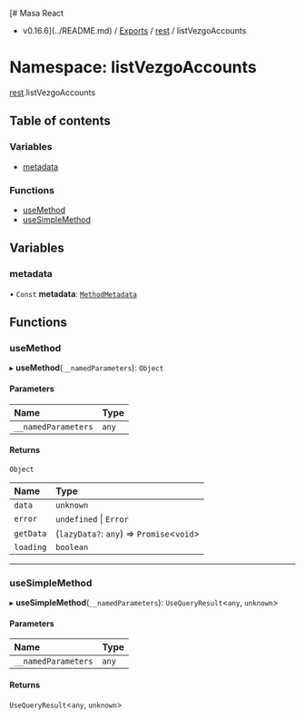 [# Masa React
 - v0.16.6](../README.md) / [Exports](../modules.md) / [rest](rest.md) / listVezgoAccounts

# Namespace: listVezgoAccounts

[rest](rest.md).listVezgoAccounts

## Table of contents

### Variables

- [metadata](rest.listVezgoAccounts.md#metadata)

### Functions

- [useMethod](rest.listVezgoAccounts.md#usemethod)
- [useSimpleMethod](rest.listVezgoAccounts.md#usesimplemethod)

## Variables

### metadata

• `Const` **metadata**: [`MethodMetadata`](../interfaces/rest.MethodMetadata.md)

## Functions

### useMethod

▸ **useMethod**(`__namedParameters`): `Object`

#### Parameters

| Name | Type |
| :------ | :------ |
| `__namedParameters` | `any` |

#### Returns

`Object`

| Name | Type |
| :------ | :------ |
| `data` | `unknown` |
| `error` | `undefined` \| `Error` |
| `getData` | (`lazyData?`: `any`) => `Promise`<`void`\> |
| `loading` | `boolean` |

___

### useSimpleMethod

▸ **useSimpleMethod**(`__namedParameters`): `UseQueryResult`<`any`, `unknown`\>

#### Parameters

| Name | Type |
| :------ | :------ |
| `__namedParameters` | `any` |

#### Returns

`UseQueryResult`<`any`, `unknown`\>
